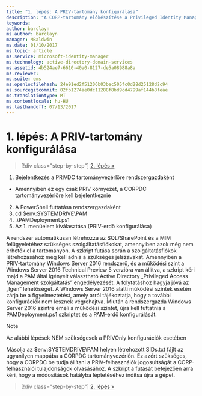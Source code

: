 ```yaml
---
title: "1. lépés: A PRIV-tartomány konfigurálása"
description: "A CORP-tartomány előkészítése a Privileged Identity Manager által szkriptek útján kezelt meglévő vagy új identitásokkal"
keywords: 
author: barclayn
ms.author: barclayn
manager: MBaldwin
ms.date: 01/10/2017
ms.topic: article
ms.service: microsoft-identity-manager
ms.technology: active-directory-domain-services
ms.assetid: 4b524ae7-6610-40a0-8127-de5a08988a8a
ms.reviewer: 
ms.suite: ems
ms.openlocfilehash: 24e91ed2f51206b03bec505fc0d28d25128d2c94
ms.sourcegitcommit: 02fb1274ae0dc11288f8bd9cd4799af144b8feae
ms.translationtype: MT
ms.contentlocale: hu-HU
ms.lasthandoff: 07/13/2017
---
```

# <a name="step-1-configuring-the-priv-domain"></a>1. lépés: A PRIV-tartomány konfigurálása

>[!div class="step-by-step"]
[2. lépés »](sp1-step2-configuring-corp-domain.md)

1. Bejelentkezés a PRIVDC tartományvezérlőre rendszergazdaként
  * Amennyiben ez egy csak PRIV környezet, a CORPDC tartományvezérlőre kell bejelentkeznie
2. A PowerShell futtatása rendszergazdaként
3. cd $env:SYSTEMDRIVE\PAM
4. .\PAMDeployment.ps1
5. Az 1. menüelem kiválasztása (PRIV-erdő konfigurálása)


A rendszer automatikusan létrehozza az SQL/SharePoint és a MIM felügyeletéhez szükséges szolgáltatásfiókokat, amennyiben azok még nem érhetők el a tartományon. A szkript futása során a szolgáltatásfiókok létrehozásához meg kell adnia a szükséges jelszavakat.
Amennyiben a PRIV-tartomány Windows Server 2016 rendszerű, és a működési szint a Windows Server 2016 Technical Preview 5 verzióra van állítva, a szkript kéri majd a PAM által igényelt választható Active Directory „Privileged Access Management szolgáltatás” engedélyezését. A folytatáshoz hagyja jóvá az „Igen” lehetőséget.
A Windows Server 2016 alatti működési szintek esetén zárja be a figyelmeztetést, amely arról tájékoztatja, hogy a további konfigurációk nem lesznek végrehajtva. Miután a rendszergazda Windows Server 2016 szintre emeli a működési szintet, újra kell futtatnia a PAMDeployment.ps1 szkriptet és a PAM-erdő konfigurálását.

>[!NOTE]
>Az alábbi lépések NEM szükségesek a PRIVOnly konfigurációk esetében

Másolja az $env:SYSTEMDRIVE\PAM helyen létrehozott SIDs.txt fájlt az ugyanilyen mappába a CORPDC tartományvezérlőn. Ez azért szükséges, hogy a CORPDC be tudja állítani a PRIV-felhasználók jogosultságát a CORP-felhasználói tulajdonságok olvasásához.
A szkript a futását befejezően arra kéri, hogy a módosítások hatályba léptetéséhez indítsa újra a gépet.

>[!div class="step-by-step"]
[2. lépés »](sp1-step2-configuring-corp-domain.md)
